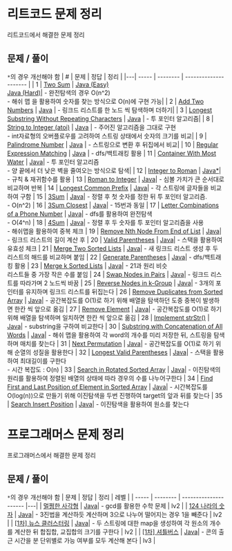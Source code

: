 # 리트코드 문제 정리

리트코드에서 해결한 문제 정리

## 문제 / 풀이
`*`의 경우 개선해야 함
| # | 문제 | 정답 | 정리 |
|---| ----- | -------- | --------------------- |
| 1 | [Two Sum](https://leetcode.com/problems/two-sum/) | [Java (Easy)](https://github.com/kimyoungi99/LeetCode/blob/main/java/001_two-sum(naive).java)<br>[Java (Hard)](https://github.com/kimyoungi99/LeetCode/blob/main/java/001_two-sum.java)| - 완전탐색의 경우 O(n^2)<br>- 해쉬 맵 을 활용하여 숫자를 찾는 방식으로 O(n)에 구현 가능|
| 2 | [Add Two Numbers](https://leetcode.com/problems/add-two-numbers/) | [Java](https://github.com/kimyoungi99/LeetCode/blob/main/java/002_add-two-numbers.java) | - 링크드 리스트를 한 노드 씩 탐색하며 더하기|
| 3 | [Longest Substring Without Repeating Characters](https://leetcode.com/problems/longest-substring-without-repeating-characters/) | [Java](https://github.com/kimyoungi99/LeetCode/blob/main/java/003_longest-substring-without-repeating-characters.java) | - 투 포인터 알고리즘|
| 8 | [String to Integer (atoi)](https://leetcode.com/problems/string-to-integer-atoi/) | [Java](https://github.com/kimyoungi99/LeetCode/blob/main/java/008_string-to-integer-atoi.java) | - 주어진 알고리즘을 그대로 구현<br> - int자료형의 오버플로우를 고려하여 스트링 상태에서 숫자의 크기를 비교|
| 9 | [Palindrome Number](https://leetcode.com/problems/palindrome-number/) | [Java](https://github.com/kimyoungi99/LeetCode/blob/main/java/009_palindrome-number.java) | - 스트링으로 변환 후 뒤집에서 비교|
| 10 | [Regular Expression Matching](https://leetcode.com/problems/regular-expression-matching/) | [Java](https://github.com/kimyoungi99/LeetCode/blob/main/java/010_regular-expression-matching.java) | - dfs/백트래킹 활용
| 11 | [Container With Most Water](https://leetcode.com/problems/container-with-most-water/) | [Java](https://github.com/kimyoungi99/LeetCode/blob/main/java/011_container-with-most-water.java)| - 투 포인터 알고리즘<br> - 양 끝에서 더 낮은 벽을 줄여오는 방식으로 탐색|
| 12 | [Integer to Roman](https://leetcode.com/problems/integer-to-roman/) | [Java*](https://github.com/kimyoungi99/LeetCode/blob/main/java/012_integer-to-roman.java)| - 규칙 & 재귀함수를 활용
| 13 | [Roman to Integer](https://leetcode.com/problems/roman-to-integer/) | [Java](https://github.com/kimyoungi99/LeetCode/blob/main/java/013_roman-to-integer.java)| - 심볼 가치가 큰 순서대로 비교하며 반복
| 14 | [Longest Common Prefix](https://leetcode.com/problems/longest-common-prefix/) | [Java](https://github.com/kimyoungi99/LeetCode/blob/main/java/014_longest-common-prefix.java)| - 각 스트링에 글자들을 비교하여 구함 
| 15 | [3Sum](https://leetcode.com/problems/3sum/) | [Java](https://github.com/kimyoungi99/LeetCode/blob/main/java/015_3sum.java)| - 정렬 후 첫 숫자를 정한 뒤 투 포인터 알고리즘.<br> - O(n^2)
| 16 | [3Sum Closest](https://leetcode.com/problems/3sum-closest/) | [Java](https://github.com/kimyoungi99/LeetCode/blob/main/java/016_3sum-closest.java)| - 15번과 동일
| 17 | [Letter Combinations of a Phone Number](https://leetcode.com/problems/letter-combinations-of-a-phone-number/) | [Java](https://github.com/kimyoungi99/LeetCode/blob/main/java/017_letter-combinations-of-a-phone-number.java)| - dfs를 활용하여 완전탐색<br> - O(4^n)
| 18 | [4Sum](https://leetcode.com/problems/4sum/) | [Java](https://github.com/kimyoungi99/LeetCode/blob/main/java/018_4sum.java)| - 정렬 후 두 숫자를 투 포인터 알고리즘을 사용<br> - 해쉬맵을 활용하여 중복 체크
| 19 | [Remove Nth Node From End of List](https://leetcode.com/problems/remove-nth-node-from-end-of-list/) | [Java](https://github.com/kimyoungi99/LeetCode/blob/main/java/019_remove-nth-node-from-end-of-list.java)| - 링크드 리스트의 길이 계산 후
| 20 | [Valid Parentheses](https://leetcode.com/problems/valid-parentheses/) | [Java](https://github.com/kimyoungi99/LeetCode/blob/main/java/020_valid-parentheses.java)| - 스택을 활용하여 유효성 체크
| 21 | [Merge Two Sorted Lists](https://leetcode.com/problems/merge-two-sorted-lists/) | [Java](https://github.com/kimyoungi99/LeetCode/blob/main/java/021_merge-two-sorted-lists.java)| - 새 링크드 리스트 생성 후 두 리스트의 해드를 비교하며 붙임
| 22 | [Generate Parentheses](https://leetcode.com/problems/generate-parentheses/) | [Java](https://github.com/kimyoungi99/LeetCode/blob/main/java/022_generate-parentheses.java)| - dfs/백트래킹 활용
| 23 | [Merge k Sorted Lists](https://leetcode.com/problems/merge-k-sorted-lists/) | [Java](https://github.com/kimyoungi99/LeetCode/blob/main/java/023_merge-k-sorted-lists.java)| - 21과 원리 비슷<br>리스트들 중 가장 작은 수를 붙임
| 24 | [Swap Nodes in Pairs](https://leetcode.com/problems/swap-nodes-in-pairs/) | [Java](https://github.com/kimyoungi99/LeetCode/blob/main/java/024_swap-nodes-in-pairs.java)| - 링크드 리스트를 따라가며 2 노드씩 바꿈
| 25 | [Reverse Nodes in k-Group](https://leetcode.com/problems/reverse-nodes-in-k-group/) | [Java](https://github.com/kimyoungi99/LeetCode/blob/main/java/025_reverse-nodes-in-k-group.java)| - 3개의 포인터를 유지하며 링크드 리스트를 뒤집는다
| 26 | [Remove Duplicates from Sorted Array](https://leetcode.com/problems/remove-duplicates-from-sorted-array/) | [Java](https://github.com/kimyoungi99/LeetCode/blob/main/java/026_remove-duplicates-from-sorted-array.java)| - 공간복잡도를 O(1)로 하기 위해 배열을 탐색하던 도중 중복이 발생하면 한칸 씩 앞으로 옮김
| 27 | [Remove Element](https://leetcode.com/problems/remove-element/) | [Java](https://github.com/kimyoungi99/LeetCode/blob/main/java/027_remove-element.java)| - 공간복잡도를 O(1)로 하기 위해 배열을 탐색하며 일치하면 한칸 씩 앞으로 옮김
| 28 | [Implement strStr()](https://leetcode.com/problems/implement-strstr/) | [Java](https://github.com/kimyoungi99/LeetCode/blob/main/java/028_implement-strstr.java)| - substring을 구하여 비교한다
| 30 | [Substring with Concatenation of All Words](https://leetcode.com/problems/substring-with-concatenation-of-all-words/) | [Java](https://github.com/kimyoungi99/LeetCode/blob/main/java/030_substring-with-concatenation-of-all-words.java)| - 해쉬 맵을 활용하여 각 word의 개수를 미리 저장한 뒤, 스트링을 탐색하며 매치를 찾는다
| 31 | [Next Permutation](https://leetcode.com/problems/next-permutation/) | [Java](https://github.com/kimyoungi99/LeetCode/blob/main/java/031_next-permutation.java)| - 공간복잡도를 O(1)로 하기 위해 순열의 성질을 활용한다
| 32 | [Longest Valid Parentheses](https://leetcode.com/problems/longest-valid-parentheses/) | [Java](https://github.com/kimyoungi99/LeetCode/blob/main/java/032_longest-valid-parentheses.java)| - 스택을 활용하여 최대길이를 구한다<br>- 시간 복잡도 : O(n)
| 33 | [Search in Rotated Sorted Array](https://leetcode.com/problems/search-in-rotated-sorted-array/) | [Java](https://github.com/kimyoungi99/LeetCode/blob/main/java/033_search-in-rotated-sorted-array.java)| - 이진탐색의 원리를 활용하여 정렬된 배열의 상태에 따라 경우의 수를 나누어구한다
| 34 | [Find First and Last Position of Element in Sorted Array](https://leetcode.com/problems/find-first-and-last-position-of-element-in-sorted-array/) | [Java](https://github.com/kimyoungi99/LeetCode/blob/main/java/034_find-first-and-last-position-of-element-in-sorted-array.java)| - 시간복잡도를 O(log(n))으로 만들기 위해 이진탐색을 두번 진행하여 target의 앞과 뒤를 찾는다
| 35 | [Search Insert Position](https://leetcode.com/problems/search-insert-position/) | [Java](https://github.com/kimyoungi99/LeetCode/blob/main/java/035_search-insert-position.java)| - 이진탐색을 활용하여 원소를 찾는다

# 프로그래머스 문제 정리

프로그래머스에서 해결한 문제 정리

## 문제 / 풀이
`*`의 경우 개선해야 함
| 문제 | 정답 | 정리 | 레벨 |
| ----- | -------- | --------------------- |---|
| [멀쩡한 사각형](https://programmers.co.kr/learn/courses/30/lessons/62048) | [Java](https://github.com/kimyoungi99/LeetCode/blob/main/programmers/java/멀쩡한_사각형.java)| - gcd를 활용한 수학 문제 | lv2 |
| [124 나라의 숫자](https://programmers.co.kr/learn/courses/30/lessons/12899) | [Java](https://github.com/kimyoungi99/LeetCode/blob/main/programmers/java/124_나라의_숫자.java)| - 3진법을 계산하듯 계산하며 3으로 나누어 떨어지는 경우 1을 빼준다 | lv2 |
| [[1차] 뉴스 클러스터링](https://programmers.co.kr/learn/courses/30/lessons/17677) | [Java](https://github.com/kimyoungi99/LeetCode/blob/main/programmers/java/[1차]_뉴스_클러스터링.java)| - 두 스트링에 대한 map을 생성하여 각 원소의 개수를 계산한 뒤 합집합, 교집합의 크기를 구한다 | lv2 |
| [[1차] 셔틀버스](https://programmers.co.kr/learn/courses/30/lessons/17678) | [Java](https://github.com/kimyoungi99/LeetCode/blob/main/programmers/java/[1차]_셔틀버스.java)| - 콘의 출근 시간을 분 단위별로 가능 여부를 모두 계산해 본다 | lv3 |